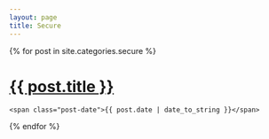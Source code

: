 ```yaml
---
layout: page
title: Secure
---
```


<div class="posts">
  {% for post in site.categories.secure %}
  <div class="post">
    <h1 class="post-title">
      <a href="{{ site.url }}{{ post.url }}">
        {{ post.title }}
      </a>
    </h1>

    <span class="post-date">{{ post.date | date_to_string }}</span>
  </div>
  {% endfor %}
</div>
